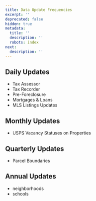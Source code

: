 ```yaml
---
title: Data Update Frequencies
excerpt: ''
deprecated: false
hidden: true
metadata:
  title: ''
  description: ''
  robots: index
next:
  description: ''
---
```

## Daily Updates

* Tax Assessor
* Tax Recorder
* Pre-Foreclosure
* Mortgages & Loans
* MLS Listings Updates

## Monthly Updates

* USPS Vacancy Statuses on Properties

## Quarterly Updates

* Parcel Boundaries

## Annual Updates

* neighborhoods
* schools
